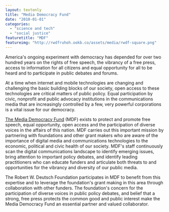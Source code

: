 ```yaml
---
layout: textonly
title: "Media Democracy Fund"
date: "2010-01-01"
categories: 
  - "science and tech"
  - "social justice"
featuretitle: "MDF"
featureimg: "http://rwdfruhoh.ookb.co/assets/media/rwdf-square.png"
---
```


America's ongoing experiment with democracy has depended for over two hundred years on the rights of free speech, the vibrancy of a free press, access to information for all citizens and equal opportunity for all to be heard and to participate in public debates and forums.

At a time when internet and mobile technologies are changing and challenging the basic building blocks of our society, open access to these technologies are critical matters of public policy.  Equal participation by civic, nonprofit and public advocacy institutions in the communications media that are increasingly controlled by a few, very powerful corporations is a vital issue for our democracy.

[The Media Democracy Fund][MDF] (MDF) exists to protect and promote free speech, equal opportunity, open access and the participation of diverse voices in the affairs of this nation.  MDF carries out this important mission by partnering with foundations and other grant makers who are aware of the importance of digital media and communications technologies to the economic, political and civic health of our society.  MDF's staff continuously scan the digital communications landscape to identify emerging issues, bring attention to important policy debates, and identify leading practitioners who can educate funders and articulate both threats to and opportunities for the vibrancy and diversity of our public media.

The Robert W. Deutsch Foundation participates in MDF to benefit from this expertise and to leverage the foundation's grant making in this area through collaboration with other funders.  The foundation's concern for the participation of diverse voices in public policy debates, and belief that a strong, free press protects the common good and public interest make the Media Democracy Fund an essential partner and valued collaborator.

[MDF]: http://www.mediademocracyfund.org/


